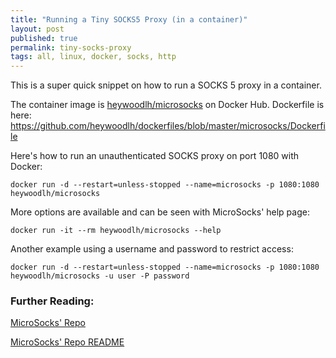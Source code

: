 ```yaml
---
title: "Running a Tiny SOCKS5 Proxy (in a container)"
layout: post
published: true
permalink: tiny-socks-proxy 
tags: all, linux, docker, socks, http
---
```


This is a super quick snippet on how to run a SOCKS 5 proxy in a container. 

The container image is [heywoodlh/microsocks](https://hub.docker.com/r/heywoodlh/microsocks) on Docker Hub. Dockerfile is here: https://github.com/heywoodlh/dockerfiles/blob/master/microsocks/Dockerfile

Here's how to run an unauthenticated SOCKS proxy on port 1080 with Docker: 

```
docker run -d --restart=unless-stopped --name=microsocks -p 1080:1080 heywoodlh/microsocks
```

More options are available and can be seen with MicroSocks' help page:

```
docker run -it --rm heywoodlh/microsocks --help
```

Another example using a username and password to restrict access:

```
docker run -d --restart=unless-stopped --name=microsocks -p 1080:1080 heywoodlh/microsocks -u user -P password
```


### Further Reading:

[MicroSocks' Repo](https://github.com/rofl0r/microsocks)

[MicroSocks' Repo README](https://github.com/rofl0r/microsocks/blob/master/README.md)
